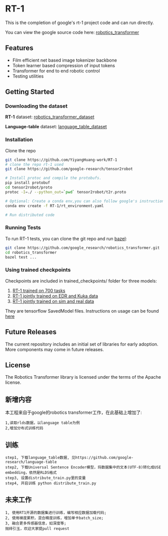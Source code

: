 # RT-1
This is the completion of google's rt-1 project code and can run directly.

You can view the google source code here: [robotics_transformer](https://github.com/google-research/robotics_transformer)

## Features

* Film efficient net based image tokenizer backbone
* Token learner based compression of input tokens
* Transformer for end to end robotic control
* Testing utilities

## Getting Started
### Downloading the dataset
**RT-1** dataset: [robotics_transformer_dataset](https://console.cloud.google.com/storage/browser/gresearch/rt-1-data-release;tab=objects?prefix=&forceOnObjectsSortingFiltering=false)

**Language-table** dataset: [language_table_dataset](https://github.com/google-research/language-table)

### Installation
Clone the repo
```bash
git clone https://github.com/YiyangHuang-work/RT-1
# clone the repo rt-1 used
git clone https://github.com/google-research/tensor2robot

# Install protoc and compile the protobufs.
pip install protobuf
cd tensor2robot/proto
protoc -I=./ --python_out=`pwd` tensor2robot/t2r.proto

# Optional: Create a conda env,you can also follow google's instructions for configuration
conda env create -f RT-1/rt_environment.yaml

# Run distributed code

```

### Running Tests

To run RT-1 tests, you can clone the git repo and run
[bazel](https://bazel.build/):

```bash
git clone https://github.com/google_research/robotics_transformer.git
cd robotics_transformer
bazel test ...
```

### Using trained checkpoints
Checkpoints are included in trained_checkpoints/ folder for three models:
1. [RT-1 trained on 700 tasks](trained_checkpoints/rt1main)
2. [RT-1 jointly trained on EDR and Kuka data](trained_checkpoints/rt1multirobot)
3. [RT-1 jointly trained on sim and real data](trained_checkpoints/rt1simreal)

They are tensorflow SavedModel files. Instructions on usage can be found [here](https://www.tensorflow.org/guide/saved_model)


## Future Releases

The current repository includes an initial set of libraries for early adoption.
More components may come in future releases.

## License

The Robotics Transformer library is licensed under the terms of the Apache
license.

## 新增内容
本工程来自于google的robotics transformer工作，在此基础上增加了:
    
    1,读取rlds数据，以language table为例
    2,增加分布式训练代码
   
## 训练
    step1, 下载language_table数据, 见https://github.com/google-research/language-table
    step2, 下载Universal Sentence Encoder模型，将数据集中的文本(UTF-8)转化成USE embedding，依然是RLDS格式
    step3, 设置distribute_train.py里的变量
    step4, 开启训练 python distribute_train.py

## 未来工作
    1, 使用RT1开源的数据集进行训练，编写相应数据加载代码;
    2, 使用梯度累积，混合精度训练，增加单卡batch_size;
    3, 融合更多传感器信息，如深度等;
    抛砖引玉，欢迎大家提pull request

   
